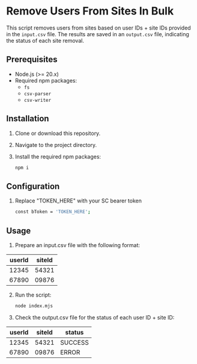 # Remove Users From Sites In Bulk

This script removes users from sites based on user IDs + site IDs provided in the `input.csv` file. The results are saved in an `output.csv` file, indicating the status of each site removal.

## Prerequisites

- Node.js (>= 20.x)
- Required npm packages:
  - `fs`
  - `csv-parser`
  - `csv-writer`

## Installation

1. Clone or download this repository.
2. Navigate to the project directory.
3. Install the required npm packages:

   ```bash
   npm i

## Configuration

1. Replace "TOKEN_HERE" with your SC bearer token 

    ```bash
    const bToken = 'TOKEN_HERE';


## Usage

1. Prepare an input.csv file with the following format:
    
| userId | siteId |
|--------|--------|
| 12345  | 54321  |
| 67890  | 09876  |


2. Run the script:

    ```bash
    node index.mjs

3. Check the output.csv file for the status of each user ID + site ID:

| userId | siteId | status  |
|--------|--------|---------|
| 12345  | 54321  | SUCCESS |
| 67890  | 09876  | ERROR   |



